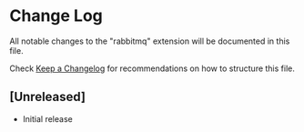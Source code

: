 # Change Log

All notable changes to the "rabbitmq" extension will be documented in this file.

Check [Keep a Changelog](http://keepachangelog.com/) for recommendations on how to structure this file.

## [Unreleased]

- Initial release
